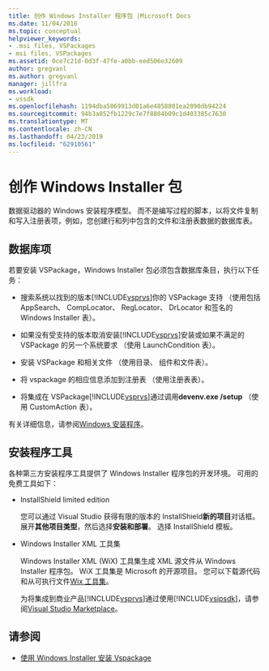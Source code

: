 ```yaml
---
title: 创作 Windows Installer 程序包 |Microsoft Docs
ms.date: 11/04/2016
ms.topic: conceptual
helpviewer_keywords:
- .msi files, VSPackages
- msi files, VSPackages
ms.assetid: 0ce7c21d-0d3f-47fe-a0bb-eed506e32609
author: gregvanl
ms.author: gregvanl
manager: jillfra
ms.workload:
- vssdk
ms.openlocfilehash: 1194dba5069913d01a6e4858801ea2890db94224
ms.sourcegitcommit: 94b3a052fb1229c7e7f8804b09c1d403385c7630
ms.translationtype: MT
ms.contentlocale: zh-CN
ms.lasthandoff: 04/23/2019
ms.locfileid: "62910561"
---
```

# <a name="author-a-windows-installer-package"></a>创作 Windows Installer 包
数据驱动器的 Windows 安装程序模型。 而不是编写过程的脚本，以将文件复制和写入注册表项，例如，您创建行和列中包含的文件和注册表数据的数据库表。

## <a name="database-entries"></a>数据库项
若要安装 VSPackage，Windows Installer 包必须包含数据库条目，执行以下任务：

- 搜索系统以找到的版本[!INCLUDE[vsprvs](../../code-quality/includes/vsprvs_md.md)]你的 VSPackage 支持 （使用包括 AppSearch、 CompLocator、 RegLocator、 DrLocator 和签名的 Windows Installer 表）。

- 如果没有受支持的版本取消安装[!INCLUDE[vsprvs](../../code-quality/includes/vsprvs_md.md)]安装或如果不满足的 VSPackage 的另一个系统要求 （使用 LaunchCondition 表）。

- 安装 VSPackage 和相关文件 （使用目录、 组件和文件表）。

- 将 vspackage 的相应信息添加到注册表 （使用注册表表）。

- 将集成在 VSPackage[!INCLUDE[vsprvs](../../code-quality/includes/vsprvs_md.md)]通过调用**devenv.exe /setup** （使用 CustomAction 表）。

有关详细信息，请参阅[Windows 安装程序](/windows/desktop/Msi/windows-installer-portal)。

## <a name="setup-tools"></a>安装程序工具
各种第三方安装程序工具提供了 Windows Installer 程序包的开发环境。 可用的免费工具如下：

- InstallShield limited edition

   您可以通过 Visual Studio 获得有限的版本的 InstallShield**新的项目**对话框。 展开**其他项目类型**，然后选择**安装和部署**。 选择 InstallShield 模板。

- Windows Installer XML 工具集

   Windows Installer XML (WiX) 工具集生成 XML 源文件从 Windows Installer 程序包。 WiX 工具集是 Microsoft 的开源项目。 您可以下载源代码和从可执行文件[Wix 工具集](http://sourceforge.net/projects/wix)。

   为将集成到商业产品[!INCLUDE[vsprvs](../../code-quality/includes/vsprvs_md.md)]通过使用[!INCLUDE[vsipsdk](../../extensibility/includes/vsipsdk_md.md)]，请参阅[Visual Studio Marketplace](https://marketplace.visualstudio.com/)。

## <a name="see-also"></a>请参阅
- [使用 Windows Installer 安装 Vspackage](../../extensibility/internals/installing-vspackages-with-windows-installer.md)
